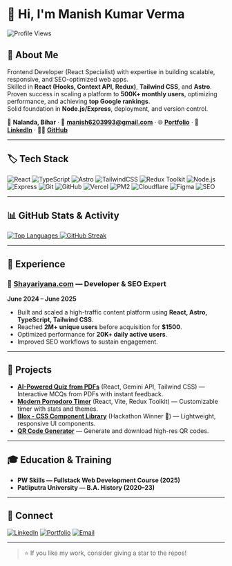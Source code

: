# 👋 Hi, I'm Manish Kumar Verma

![Profile Views](https://komarev.com/ghpvc/?username=manish99verma&color=blue)

## 🚀 About Me  
Frontend Developer (React Specialist) with expertise in building scalable, responsive, and SEO-optimized web apps.  
Skilled in **React (Hooks, Context API, Redux)**, **Tailwind CSS**, and **Astro**.  
Proven success in scaling a platform to **500K+ monthly users**, optimizing performance, and achieving **top Google rankings**.  
Solid foundation in **Node.js/Express**, deployment, and version control.

📍 **Nalanda, Bihar** · 📧 **[manish6203993@gmail.com](mailto:manish6203993@gmail.com)** · 🌐 **[Portfolio](https://manish-verma.vercel.app/)** · 🔗 **[LinkedIn](https://www.linkedin.com/in/manish-kumar-verma-2278622a6/)** · 🧑‍💻 **[GitHub](https://github.com/manish99verma)**

---

## 🏷️ Tech Stack

![React](https://img.shields.io/badge/React-20232A?logo=react&logoColor=white)
![TypeScript](https://img.shields.io/badge/TypeScript-3178C6?logo=typescript&logoColor=white)
![Astro](https://img.shields.io/badge/Astro-0C1222?logo=astro&logoColor=white)
![TailwindCSS](https://img.shields.io/badge/Tailwind_CSS-38B2AC?logo=tailwindcss&logoColor=white)
![Redux Toolkit](https://img.shields.io/badge/Redux%20Toolkit-764ABC?logo=redux&logoColor=white)
![Node.js](https://img.shields.io/badge/Node.js-339933?logo=node.js&logoColor=white)
![Express](https://img.shields.io/badge/Express-000000?logo=express&logoColor=white)
![Git](https://img.shields.io/badge/Git-F05032?logo=git&logoColor=white)
![GitHub](https://img.shields.io/badge/GitHub-181717?logo=github&logoColor=white)
![Vercel](https://img.shields.io/badge/Vercel-000000?logo=vercel&logoColor=white)
![PM2](https://img.shields.io/badge/PM2-2B037A?logo=pm2&logoColor=white)
![Cloudflare](https://img.shields.io/badge/Cloudflare-F38020?logo=cloudflare&logoColor=white)
![Figma](https://img.shields.io/badge/Figma-F24E1E?logo=figma&logoColor=white)
![SEO](https://img.shields.io/badge/SEO-0A66C2?logo=google&logoColor=white)

---

## 📊 GitHub Stats & Activity

<a href="https://github.com/manish99verma#gh-dark-mode-only">
  <img src="https://github-readme-stats.vercel.app/api/top-langs/?username=manish99verma&layout=compact&langs_count=8&hide_border=true" alt="Top Languages" />
</a>

<a href="https://github.com/manish99verma">
  <img src="https://streak-stats.demolab.com?user=manish99verma&hide_border=true" alt="GitHub Streak" />
</a>

---

## 💼 Experience  

### 🚀 [Shayariyana.com](https://shayariyana.com/) — Developer & SEO Expert  
**June 2024 – June 2025**  
- Built and scaled a high-traffic content platform using **React, Astro, TypeScript, Tailwind CSS**.  
- Reached **2M+ unique users** before acquisition for **$1500**.  
- Optimized performance for **20K+ daily active users**.  
- Improved SEO workflows to sustain engagement.  

---

## 📌 Projects  

- **[AI-Powered Quiz from PDFs](https://ai-test-beige.vercel.app/)** (React, Gemini API, Tailwind CSS) — Interactive MCQs from PDFs with instant feedback.  
- **[Modern Pomodoro Timer](https://pomodoro-timer-qc6b.vercel.app/)** (React, Vite, Redux Toolkit) — Customizable timer with stats and themes.  
- **[Blox - CSS Component Library](https://manish99verma.github.io/blox/)** (Hackathon Winner 🎉) — Lightweight, responsive UI components.  
- **[QR Code Generator](https://qr-code-scanner-coral.vercel.app/)** — Generate and download high-res QR codes.  

---

## 🎓 Education & Training

- **PW Skills — Fullstack Web Development Course (2025)**  
- **Patliputra University — B.A. History (2020–23)**  

---

## 🤝 Connect

[![LinkedIn](https://img.shields.io/badge/LinkedIn-0A66C2?logo=linkedin&logoColor=white)](https://www.linkedin.com/in/manish-kumar-verma-2278622a6/)
[![Portfolio](https://img.shields.io/badge/Portfolio-000000?logo=vercel&logoColor=white)](https://manish-verma.vercel.app/)
[![Email](https://img.shields.io/badge/Email-D14836?logo=gmail&logoColor=white)](mailto:manish6203993@gmail.com)

---

> ⭐️ If you like my work, consider giving a star to the repos!
